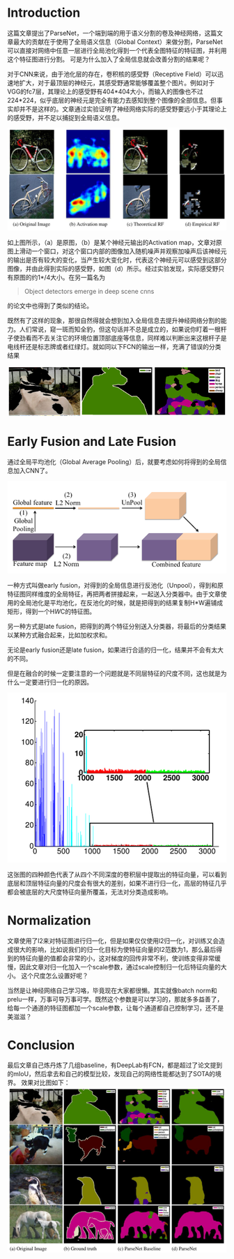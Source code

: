 # Introduction
这篇文章提出了ParseNet，一个端到端的用于语义分割的卷及神经网络，这篇文章最大的贡献在于使用了全局语义信息（Global Context）来做分割，ParseNet可以直接对网络中任意一层进行全局池化得到一个代表全图特征的特征图，并利用这个特征图进行分割。
可是为什么加入了全局信息就会改善分割的结果呢？

对于CNN来说，由于池化层的存在，卷积核的感受野（Receptive Field）可以迅速地扩大，对于最顶层的神经元，其感受野通常能够覆盖整个图片。例如对于VGG的fc7层，其理论上的感受野有404\*404大小，而输入的图像也不过224\*224，似乎底层的神经元是完全有能力去感知到整个图像的全部信息。但事实却并不是这样的。文章通过实验证明了神经网络实际的感受野要远小于其理论上的感受野，并不足以捕捉到全局语义信息。

![58177691.png](https://github.com/zym1119/blog/blob/master/ParseNet-%20Looking%20Wider%20to%20See%20Better_files/58177691.png)

如上图所示，（a）是原图，（b）是某个神经元输出的Activation map，文章对原图上滑动一个窗口，对这个窗口内部的图像加入随机噪声并观察加噪声后该神经元的输出是否有较大的变化，当产生较大变化时，代表这个神经元可以感受到这部分图像，并由此得到实际的感受野，如图（d）所示。经过实验发现，实际感受野只有原图的约1*/4大小。在另一篇名为
>Object detectors emerge in deep scene cnns

的论文中也得到了类似的结论。

既然有了这样的现象，那很自然得就会想到加入全局信息去提升神经网络分割的能力。人们常说，窥一斑而知全豹，但这句话并不总是成立的，如果说你盯着一根杆子使劲看而不去关注它的环境位置顶部底座等信息，同样难以判断出来这根杆子是电线杆还是标志牌或者红绿灯。就如同以下FCN的输出一样，充满了错误的分类结果

![59141282.png](https://github.com/zym1119/blog/blob/master/ParseNet-%20Looking%20Wider%20to%20See%20Better_files/59141282.png)

# Early Fusion and Late Fusion

通过全局平均池化（Global Average Pooling）后，就要考虑如何将得到的全局信息加入CNN了。

![59986321.png](https://github.com/zym1119/blog/blob/master/ParseNet-%20Looking%20Wider%20to%20See%20Better_files/59986321.png)

一种方式叫做early fusion，对得到的全局信息进行反池化（Unpool），得到和原特征图同样维度的全局特征，再把两者拼接起来，一起送入分类器中。由于文章使用的全局池化是平均池化，在反池化的时候，就是把得到的结果复制H\*W遍铺成矩形，得到一个H*W*C的特征图。

另一种方式是late fusion，把得到的两个特征分别送入分类器，将最后的分类结果以某种方式融合起来，比如加权求和。

无论是early fusion还是late fusion，如果进行合适的归一化，结果并不会有太大的不同。

但是在融合的时候一定要注意的一个问题就是不同层特征的尺度不同，这也就是为什么一定要进行归一化的原因。

![60981195.png](https://github.com/zym1119/blog/blob/master/ParseNet-%20Looking%20Wider%20to%20See%20Better_files/60981195.png)

这张图的四种颜色代表了从四个不同深度的卷积层中提取出的特征向量，可以看到底层和顶层特征向量的尺度会有很大的差别，如果不进行归一化，高层的特征几乎都会被底层的大尺度特征向量所覆盖，无法对分类造成影响。

# Normalization

文章使用了l2来对特征图进行归一化，但是如果仅仅使用l2归一化，对训练又会造成很大的影响，比如说我们的归一化目标为使特征向量的l2范数为1，那么最后得到的特征向量的值都会非常的小，这对梯度的回传非常不利，使训练变得非常缓慢，因此文章对归一化加入一个scale参数，通过scale控制归一化后特征向量的大小。
这个尺度怎么设置好呢？

当然是让神经网络自己学习咯，毕竟现在大家都很懒。其实就像batch norm和prelu一样，万事可导万事可学。既然这个参数是可以学习的，那就多多益善了，给每一个通道的特征图都加一个scale参数，让每个通道都自己控制学习，还不是美滋滋？

# Conclusion

最后文章自己炼丹炼了几组baseline，有DeepLab有FCN，都是超过了论文提到的mIoU，然后拿去和自己的模型比较，发现自己的网络性能都达到了SOTA的境界。
效果对比图如下：
![61739937.png](https://github.com/zym1119/blog/blob/master/ParseNet-%20Looking%20Wider%20to%20See%20Better_files/61739937.png)
